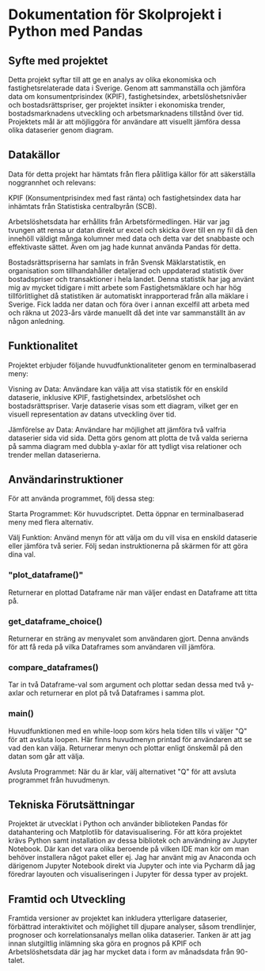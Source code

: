 # Dokumentation för Skolprojekt i Python med Pandas #

## Syfte med projektet ##

Detta projekt syftar till att ge en analys av olika ekonomiska och fastighetsrelaterade data i Sverige. Genom att sammanställa och jämföra data om konsumentprisindex (KPIF), fastighetsindex, arbetslöshetsnivåer och bostadsrättspriser, ger projektet insikter i ekonomiska trender, bostadsmarknadens utveckling och arbetsmarknadens tillstånd över tid. Projektets mål är att möjliggöra för användare att visuellt jämföra dessa olika dataserier genom diagram.

## Datakällor ##
Data för detta projekt har hämtats från flera pålitliga källor för att säkerställa noggrannhet och relevans:

KPIF (Konsumentprisindex med fast ränta) och fastighetsindex data har inhämtats från Statistiska centralbyrån (SCB).

Arbetslöshetsdata har erhållits från Arbetsförmedlingen. Här var jag tvungen att rensa ur datan direkt ur excel och skicka över till en ny fil då den innehöll väldigt många kolumner med data och detta var det snabbaste och effektivaste sättet. Även om jag hade kunnat använda Pandas för detta. 

Bostadsrättspriserna har samlats in från Svensk Mäklarstatistik, en organisation som tillhandahåller detaljerad och uppdaterad statistik över bostadspriser och transaktioner i hela landet. Denna statistik har jag använt mig av mycket tidigare i mitt arbete som Fastighetsmäklare och har hög tillförlitlighet då statistiken är automatiskt inrapporterad från alla mäklare i Sverige. Fick ladda ner datan och föra över i annan excelfil att arbeta med och räkna ut 2023-års värde manuellt då det inte var sammanställt än av någon anledning. 

## Funktionalitet ##
Projektet erbjuder följande huvudfunktionaliteter genom en terminalbaserad meny:

Visning av Data: Användare kan välja att visa statistik för en enskild dataserie, inklusive KPIF, fastighetsindex, arbetslöshet och bostadsrättspriser. Varje dataserie visas som ett diagram, vilket ger en visuell representation av datans utveckling över tid.

Jämförelse av Data: Användare har möjlighet att jämföra två valfria dataserier sida vid sida. Detta görs genom att plotta de två valda serierna på samma diagram med dubbla y-axlar för att tydligt visa relationer och trender mellan dataserierna.

## Användarinstruktioner ##
För att använda programmet, följ dessa steg:

Starta Programmet: Kör huvudscriptet. Detta öppnar en terminalbaserad meny med flera alternativ.

Välj Funktion: Använd menyn för att välja om du vill visa en enskild dataserie eller jämföra två serier. Följ sedan instruktionerna på skärmen för att göra dina val.

### "plot_dataframe()" ###
Returnerar en plottad Dataframe när man väljer endast en Dataframe att titta på.

### get_dataframe_choice() ###
Returnerar en sträng av menyvalet som användaren gjort. Denna används för att få reda på vilka Dataframes som användaren vill jämföra.

### compare_dataframes() ###
Tar in två Dataframe-val som argument och plottar sedan dessa med två y-axlar och returnerar en plot på två Dataframes i samma plot.

### main() ###
Huvudfunktionen med en while-loop som körs hela tiden tills vi väljer "Q" för att avsluta loopen. Här finns huvudmenyn printad för användaren att se vad den kan välja. 
Returnerar menyn och plottar enligt önskemål på den datan som går att välja. 

Avsluta Programmet: När du är klar, välj alternativet "Q" för att avsluta programmet från huvudmenyn.

## Tekniska Förutsättningar ##
Projektet är utvecklat i Python och använder biblioteken Pandas för datahantering och Matplotlib för datavisualisering. För att köra projektet krävs Python samt installation av dessa bibliotek och användning av Jupyter Notebook. Där kan det vara olika beroende på vilken IDE man kör om man behöver installera något paket eller ej. Jag har använt mig av Anaconda och därigenom Jupyter Notebook direkt via Jupyter och inte via Pycharm då jag föredrar layouten och visualiseringen i Jupyter för dessa typer av projekt. 

## Framtid och Utveckling ##
Framtida versioner av projektet kan inkludera ytterligare dataserier, förbättrad interaktivitet och möjlighet till djupare analyser, såsom trendlinjer, prognoser och korrelationsanalys mellan olika dataserier. Tanken är att jag innan slutgiltlig inlämning ska göra en prognos på KPIF och Arbetslöshetsdata där jag har mycket data i form av månadsdata från 90-talet. 
